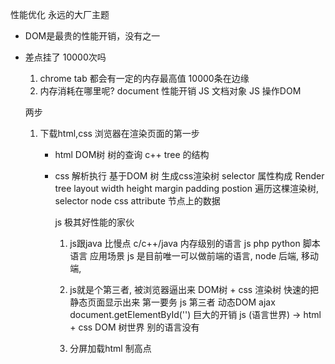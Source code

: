 性能优化 永远的大厂主题

- DOM是最贵的性能开销，没有之一

- 差点挂了
    10000次吗
    1. chrome tab 都会有一定的内存最高值
        10000条在边缘
    2. 内存消耗在哪里呢?
        document 性能开销
        JS 文档对象 JS 操作DOM
    
    两步
    1. 下载html,css 浏览器在渲染页面的第一步 
        - html DOM树 树的查询 c++
          tree 的结构
        - css 解析执行 基于DOM 树 生成css渲染树 selector
          属性构成 Render tree layout width height margin 
          padding postion
          遍历这棵渲染树,
          selector node css 
          attribute 节点上的数据

          js 极其好性能的家伙
          1. js跟java 比慢点  c/c++/java 内存级别的语言
             js php python 脚本语言
             应用场景 js 是目前唯一可以做前端的语言,
             node 后端, 移动端,
          2. js就是个第三者, 被浏览器逼出来
            DOM树 + css  渲染树 快速的把静态页面显示出来
            第一要务
            js 第三者 动态DOM ajax
            document.getElementById('') 巨大的开销
            js (语言世界) -> html + css DOM 树世界
            别的语言没有

          3. 分屏加载html 制高点